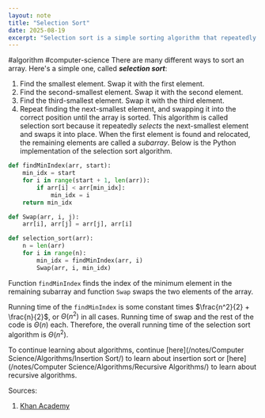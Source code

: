 ```yaml
---
layout: note
title: "Selection Sort"
date: 2025-08-19
excerpt: "Selection sort is a simple sorting algorithm that repeatedly finds the smallest element in an array and swaps it into its correct position."
---
```


#algorithm #computer-science 
There are many different ways to sort an array. Here's a simple one, called _**selection sort**_:
1. Find the smallest element. Swap it with the first element.
2. Find the second-smallest element. Swap it with the second element.
3. Find the third-smallest element. Swap it with the third element.
4. Repeat finding the next-smallest element, and swapping it into the correct position until the array is sorted.
This algorithm is called selection sort because it repeatedly _selects_ the next-smallest element and swaps it into place.
When the first element is found and relocated, the remaining elements are called a _subarray_.
Below is the Python implementation of the selection sort algorithm.
```python
def findMinIndex(arr, start):
    min_idx = start
    for i in range(start + 1, len(arr)):
        if arr[i] < arr[min_idx]:
            min_idx = i
    return min_idx

def Swap(arr, i, j):
    arr[i], arr[j] = arr[j], arr[i]

def selection_sort(arr):
    n = len(arr)
    for i in range(n):
        min_idx = findMinIndex(arr, i)
        Swap(arr, i, min_idx)
```
Function `findMinIndex` finds the index of the minimum element in the remaining subarray and function `Swap` swaps the two elements of the array.

Running time of the `findMinIndex` is some constant times $\frac{n^2}{2} + \frac{n}{2}$, or $\Theta (n^2)$ in all cases. Running time of swap and the rest of the code is $\Theta (n)$ each. Therefore, the overall running time of the selection sort algorithm is $\Theta (n^2)$.

To continue learning about algorithms, continue [here](/notes/Computer Science/Algorithms/Insertion Sort/) to learn about insertion sort or [here](/notes/Computer Science/Algorithms/Recursive Algorithms/) to learn about recursive algorithms.

Sources:
1. [Khan Academy](https://www.khanacademy.org/computing/computer-science/algorithms/sorting-algorithms/a/sorting)